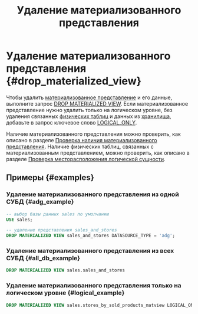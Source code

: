 ﻿---
layout: default
title: Удаление материализованного представления
nav_order: 9
parent: Управление схемой данных
grand_parent: Работа с системой
has_children: false
---

# Удаление материализованного представления {#drop_materialized_view}

Чтобы удалить [материализованное представление](../../../overview/main_concepts/materialized_view/materialized_view.md) 
и его данные, выполните запрос [DROP MATERIALIZED VIEW](../../../reference/sql_plus_requests/DROP_MATERIALIZED_VIEW/DROP_MATERIALIZED_VIEW.md).
Если материализованное представление нужно удалить только на логическом уровне, без
удаления связанных [физических таблиц](../../../overview/main_concepts/physical_table/physical_table.md) и данных 
из [хранилища](../../../overview/main_concepts/data_storage/data_storage.md), добавьте в запрос ключевое слово
[LOGICAL_ONLY](../../../reference/sql_plus_requests/DROP_MATERIALIZED_VIEW/DROP_MATERIALIZED_VIEW.md#logical_only).

Наличие материализованного представления можно проверить, как описано в разделе
[Проверка наличия материализованного представления](../entity_presence_check/entity_presence_check.md#mat_view_check).
Наличие физических таблиц, связанных с материализованным представлением, можно проверить, как описано в разделе 
[Проверка месторасположения логической сущности](../../../working_with_system/other_features/datasource_check/datasource_check.md).

## Примеры {#examples}

### Удаление материализованного представления из одной СУБД {#adg_example}
```sql
-- выбор базы данных sales по умолчанию
USE sales;

-- удаление представления sales_and_stores
DROP MATERIALIZED VIEW sales_and_stores DATASOURCE_TYPE = 'adg';
```

### Удаление материализованного представления из всех СУБД {#all_db_example}

```sql
DROP MATERIALIZED VIEW sales.sales_and_stores
```

### Удаление материализованного представления только на логическом уровне {#logical_example}

```sql
DROP MATERIALIZED VIEW sales.stores_by_sold_products_matview LOGICAL_ONLY
```